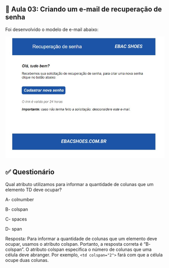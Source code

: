 ## 📝 Aula 03: Criando um e-mail de recuperação de senha
Foi desenvolvido o modelo de e-mail abaixo:

<img src="./images/img-01.jpg" alt="email recuperação de senha">

<br>

## ✅ Questionário
Qual atributo utilizamos para informar a quantidade de colunas que um elemento TD deve ocupar?

A- colnumber

B- colspan

C- spaces

D- span

Resposta: Para informar a quantidade de colunas que um elemento <td> deve ocupar, usamos o atributo colspan. Portanto, a resposta correta é “B- colspan”. O atributo colspan especifica o número de colunas que uma célula deve abranger. Por exemplo, ``<td colspan="2">`` fará com que a célula ocupe duas colunas. 